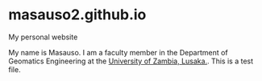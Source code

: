 # masauso2.github.io
My personal website

My name is Masauso. I am a faculty member in the Department of Geomatics Engineering at the [University of Zambia, Lusaka.](https://unza.zm). This is a test file.